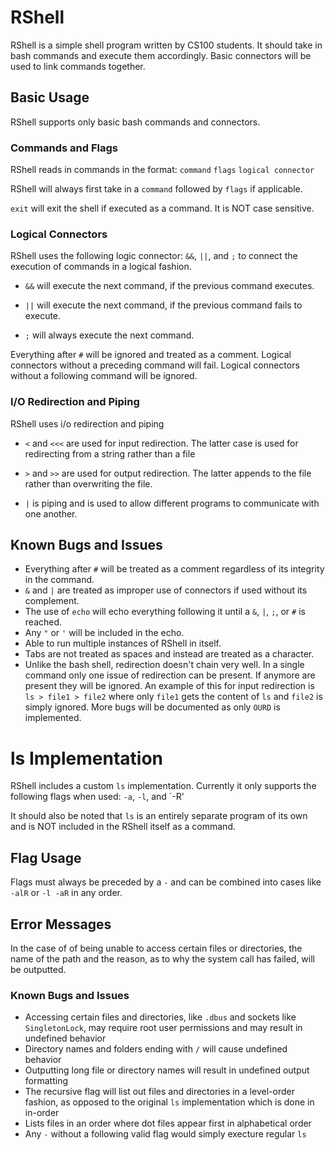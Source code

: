 # RShell

RShell is a simple shell program written by CS100 students. It should take in bash commands
and execute them accordingly. Basic connectors will be used to link commands together.

## Basic Usage

RShell supports only basic bash commands and connectors.

### Commands and Flags

RShell reads in commands in the format: `command` `flags` `logical connector`

RShell will always first take in a `command` followed by `flags` if applicable.

`exit` will exit the shell if executed as a command. It is NOT case sensitive.

### Logical Connectors

RShell uses the following logic connector: `&&`, `||`, and `;` to connect the execution of commands in a logical fashion.

- `&&` will execute the next command, if the previous command executes.

- `||` will execute the next command, if the previous command fails to execute.

- `;` will always execute the next command.

Everything after `#` will be ignored and treated as a comment. Logical connectors without a preceding command will fail. Logical connectors without a following command will be ignored.

### I/O Redirection and Piping

RShell uses i/o redirection and piping

- `<` and `<<<` are used for input redirection. The latter case is used for redirecting from a string rather than a file

- `>` and `>>` are used for output redirection. The latter appends to the file rather than overwriting the file.

- `|` is piping and is used to allow different programs to communicate with one another.

## Known Bugs and Issues

- Everything after `#` will be treated as a comment regardless of its integrity in the command.
- `&` and `|` are treated as improper use of connectors if used without its complement.
- The use of `echo` will echo everything following it until a `&`, `|`, `;`, or `#` is reached.
- Any `"` or `'` will be included in the echo.
- Able to run multiple instances of RShell in itself.
- Tabs are not treated as spaces and instead are treated as a character.
- Unlike the bash shell, redirection doesn't chain very well. In a single command only one issue of redirection can be present. If anymore are present they will be ignored. An example of this for input redirection is `ls > file1 > file2` where only `file1` gets the content of `ls` and `file2` is simply ignored. More bugs will be documented as only `OURD` is implemented.

# ls Implementation

RShell includes a custom `ls` implementation. Currently it only supports the following flags
when used: `-a`, `-l`, and `-R'

It should also be noted that `ls` is an entirely separate program of its own and is NOT included in
the RShell itself as a command.

## Flag Usage

Flags must always be preceded by a `-` and can be combined into cases like `-alR` or `-l -aR` in any
order.

## Error Messages

In the case of of being unable to access certain files or directories, the name of the path and the
reason, as to why the system call has failed, will be outputted.

### Known Bugs and Issues

- Accessing certain files and directories, like `.dbus` and sockets like `SingletonLock`, may require root user permissions and may result in undefined behavior
- Directory names and folders ending with `/` will cause undefined behavior
- Outputting long file or directory names will result in undefined output formatting
- The recursive flag will list out files and directories in a level-order fashion, as opposed to the original `ls` implementation which is done in in-order
- Lists files in an order where dot files appear first in alphabetical order
- Any `-` without a following valid flag would simply execture regular `ls`
